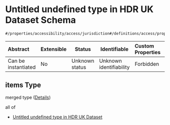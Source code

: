 # Untitled undefined type in HDR UK Dataset Schema

```txt
#/properties/accessibility/access/jurisdiction#/definitions/access/properties/jurisdiction/anyOf/1/items
```




| Abstract            | Extensible | Status         | Identifiable            | Custom Properties | Additional Properties | Access Restrictions | Defined In                                                                                         |
| :------------------ | ---------- | -------------- | ----------------------- | :---------------- | --------------------- | ------------------- | -------------------------------------------------------------------------------------------------- |
| Can be instantiated | No         | Unknown status | Unknown identifiability | Forbidden         | Allowed               | none                | [dataset.schema.json\*](../../../schema/dataset/latest/dataset.schema.json "open original schema") |

## items Type

merged type ([Details](dataset-definitions-access-properties-jurisdiction-anyof-1-items.md))

all of

-   [Untitled undefined type in HDR UK Dataset](dataset-definitions-access-properties-jurisdiction-anyof-1-items-allof-0.md "check type definition")
